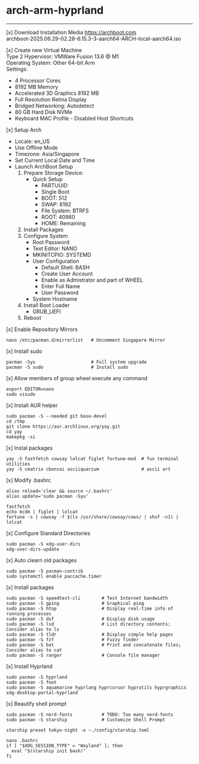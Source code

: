 # arch-arm-hyprland  
---
[x] Download Installation Media
https://archboot.com  
archboot-2025.06.29-02.28-6.15.3-3-aarch64-ARCH-local-aarch64.iso  

[x] Create new Virtual Machine  
Type 2 Hypervisor: VMWare Fusion 13.6 @ M1  
Operating System: Other 64-bit Arm  
Settings:
* 4 Processor Cores  
* 8192 MB Memory  
* Accelerated 3D Graphics 8192 MB
* Full Resolution Retina Display
* Bridged Networking: Autodetect
* 80 GB Hard Disk NVMe
* Keyboard MAC Profile - Disabled Host Shortcuts

[x] Setup Arch
* Locale: en_US
* Use Offline Mode
* Timezone: Asia/Singapore
* Set Current Local Date and Time
* Launch ArchBoot Setup
    1. Prepare Storage Device: 
        * Quick Setup
            * PARTUUID
            * Single Boot
            * BOOT: 512
            * SWAP: 8192
            * File System: BTRFS
            * ROOT: 40960
            * HOME: Remaining
    2. Install Packages
    3. Configure System
        * Root Password
        * Text Editor: NANO
        * MKINITCPIO: SYSTEMD
        * User Configuration
            * Default Shell: BASH
            * Create User Account
            * Enable as Admistrator and part of WHEEL
            * Enter Full Name
            * User Password
        * System Hostname
    4. Install Boot Loader
        * GRUB_UEFI
    5. Reboot 

[x] Enable Repository Mirrors
```
nano /etc/pacman.d/mirrorlist   # Uncomment Singapore Mirror
```

[x] Install sudo
```
pacman -Syu                     # Full system upgrade
pacman -S sudo                  # Install sudo
```

[x] Allow members of group wheel execute any command  
```
export EDITOR=nano  
sudo visudo  
```

[x] Install AUR helper
```
sudo pacman -S --needed git base-devel  
cd /tmp  
git clone https://aur.archlinux.org/yay.git  
cd yay  
makepkg -si  
```

[x] Instal packages
```
yay -S fastfetch cowsay lolcat figlet fortune-mod  # fun terminal utilities
yay -S cmatrix cbonsai asciiquarium                # ascii art
```

[x] Modify .bashrc
```
alias reload='clear && source ~/.bashrc'
alias update='sudo pacman -Syu'

fastfetch
echo mcdm | figlet | lolcat
fortune -s | cowsay -f $(ls /usr/share/cowsay/cows/ | shuf -n1) | lolcat
```

[x] Configure Standard Directories
```
sudo pacman -S xdg-user-dirs
xdg-user-dirs-update
```

[x] Auto clearn old packages
```
sudo pacman -S pacman-contrib
sudo systemctl enable paccache.timer
```

[x] Install packages
```
sudo pacman -S speedtest-cli        # Test Internet bandwidth 
sudo pacman -S gping                # Graphical ping
sudo pacman -S htop                 # Display real-time info of running processes
sudo pacman -S duf                  # Display disk usage
sudo pacman -S lsd                  # List directory contents; Consider alias to ls 
sudo pacman -S tldr                 # Display simple help pages
sudo pacman -S fzf                  # Fuzzy finder
sudo pacman -S bat                  # Print and concatenate files; Consider alias to cat
sudo pacman -S ranger               # Console file manager
```

[x] Install Hyprland
```
sudo pacman -S hyprland
sudo pacman -S foot 
sudo pacman -S aquamarine hyprlang hyprcursor hyprutils hyprgraphics xdg-desktop-portal-hyprland
```

[x] Beautify shell prompt
```
sudo pacman -S nerd-fonts           # TODO: Too many nerd-fonts
sudo pacman -S starship             # Customize Shell Prompt

starship preset tokyo-night -o ~./config/starship.toml

nano .bashrc
if [ "$XDG_SESSION_TYPE" = "Wayland" ]; then
  eval "$(starship init bash)"
fi
```


